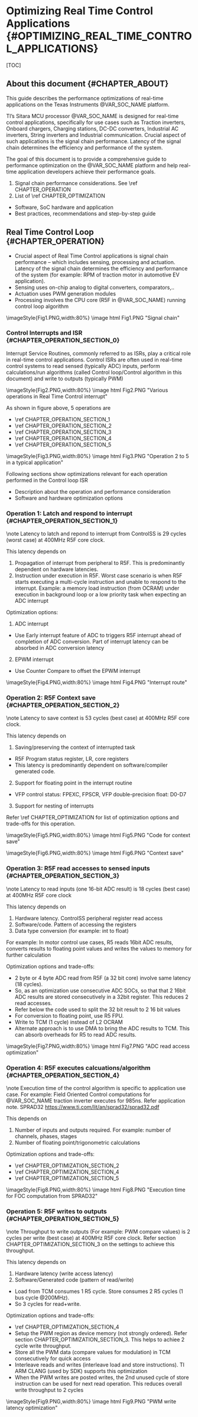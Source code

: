 # Optimizing Real Time Control Applications {#OPTIMIZING_REAL_TIME_CONTROL_APPLICATIONS}

[TOC]

## About this document {#CHAPTER_ABOUT}

This guide describes the performance optimizations of real-time applications on the Texas Instruments @VAR_SOC_NAME platform.

TI’s Sitara MCU processor @VAR_SOC_NAME is designed for real-time control applications, specifically for use cases such as Traction inverters, Onboard chargers, Charging stations, DC-DC converters, Industrial AC inverters, String inverters and Industrial communication.
Crucial aspect of such applications is the signal chain performance. Latency of the signal chain determines the efficiency and performance of the system.

The goal of this document is to provide a comprehensive guide to performance optimization on the @VAR_SOC_NAME platform and help real-time application developers achieve their performance goals.

1. Signal chain performance considerations. See \ref CHAPTER_OPERATION
2. List of \ref CHAPTER_OPTIMIZATION
 - Software, SoC hardware and application
 - Best practices, recommendations and step-by-step guide


## Real Time Control Loop {#CHAPTER_OPERATION}


- Crucial aspect of Real Time Control applications is signal chain performance – which includes sensing, processing and actuation. Latency of the signal chain determines the efficiency and performance of the system (for example: RPM of traction motor in automotive EV application).
 - Sensing uses on-chip analog to digital converters, comparators,..
 - Actuation uses PWM generation modules
 - Processing involves the CPU core (R5F in @VAR_SOC_NAME) running control loop algorithm


\imageStyle{Fig1.PNG,width:80%}
 \image html Fig1.PNG "Signal chain"



### Control Interrupts and ISR {#CHAPTER_OPERATION_SECTION_0}

Interrupt Service Routines, commonly referred to as ISRs, play a critical role in real-time control applications. 
Control ISRs are often used in real-time control systems to read sensed (typically ADC) inputs, perform calculations/run algorithms (called Control loop/Control algorithm in this document) and write to outputs (typically PWM)

\imageStyle{Fig2.PNG,width:80%}
 \image html Fig2.PNG "Various operations in Real Time Control interrupt"


As shown in figure above, 5 operations are

- \ref CHAPTER_OPERATION_SECTION_1
- \ref CHAPTER_OPERATION_SECTION_2
- \ref CHAPTER_OPERATION_SECTION_3
- \ref CHAPTER_OPERATION_SECTION_4
- \ref CHAPTER_OPERATION_SECTION_5



\imageStyle{Fig3.PNG,width:80%}
 \image html Fig3.PNG "Operation 2 to 5 in a typical application"


Following sections show optimizations relevant for each operation performed in the Control loop ISR
- Description about the operation and performance consideration
- Software and hardware optimization options


### Operation 1: Latch and respond to interrupt {#CHAPTER_OPERATION_SECTION_1}

\note Latency to latch and repond to interrupt from ControlSS is 29 cycles (worst case) at 400MHz R5F core clock.

This latency depends on
1. Propagation of interrupt from peripheral to R5F. This is predominantly dependent on hardware latencies.
2. Instruction under execution in R5F. Worst case scenario is when R5F starts executing a multi-cycle instruction and unable to respond to the interrupt. Example: a memory load instruction (from OCRAM) under execution in background loop or a low priority task when expecting an ADC interrupt

Optimization options: 
1. ADC interrupt
 - Use Early interrupt feature of ADC to triggers R5F interrupt ahead of completion of ADC conversion. Part of interrupt latency can be absorbed in ADC conversion latency
2. EPWM interrupt
 - Use Counter Compare to offset the EPWM interrupt

\imageStyle{Fig4.PNG,width:80%}
 \image html Fig4.PNG "Interrupt route"

### Operation 2: R5F Context save {#CHAPTER_OPERATION_SECTION_2}

\note Latency to save context is 53 cycles (best case) at 400MHz R5F core clock.

This latency depends on 
1. Saving/preserving the context of interrupted task
 - R5F Program status register, LR, core registers
 - This latency is predominantly dependent on software/compiler generated code.
2. Support for floating point in the interrupt routine
 - VFP control status: FPEXC, FPSCR, VFP double-precision float: D0-D7
3. Support for nesting of interrupts


Refer \ref CHAPTER_OPTIMIZATION for list of optimization options and trade-offs for this operation.


\imageStyle{Fig5.PNG,width:80%}
 \image html Fig5.PNG "Code for context save"

\imageStyle{Fig6.PNG,width:80%}
 \image html Fig6.PNG "Context save"


### Operation 3: R5F read accesses to sensed inputs {#CHAPTER_OPERATION_SECTION_3}

\note Latency to read inputs (one 16-bit ADC result) is 18 cycles (best case) at 400MHz R5F core clock

This latency depends on 
1. Hardware latency. ControlSS peripheral register read access
2. Software/code. Pattern of accessing the registers
3. Data type conversion (for example: int to float)


For example: 
In motor control use cases, R5 reads 16bit ADC results, converts results to floating point values and writes the values to memory for further calculation

Optimization options and trade-offs:
- 2 byte or 4 byte ADC read from R5F (a 32 bit core) involve same latency (18 cycles). 
 - So, as an optimization use consecutive ADC SOCs, so that  that 2 16bit ADC results are stored consecutively in a 32bit register. This reduces 2 read accesses.
 - Refer below the code used to split the 32 bit result to 2 16 bit values
- For conversion to floating point, use R5 FPU.
- Write to TCM (1 cycle) instead of L2 OCRAM
- Alternate approach is to use DMA to bring the ADC results to TCM. This can absorb overheads for R5 to read ADC results.

\imageStyle{Fig7.PNG,width:80%}
 \image html Fig7.PNG "ADC read access optimization"

### Operation 4: R5F executes calcuations/algorithm {#CHAPTER_OPERATION_SECTION_4}

\note Execution time of the control algorithm is specific to application use case. 
	For example: Field Oriented Control computations for @VAR_SOC_NAME traction inverter executes for 985ns. Refer application note. SPRAD32
    https://www.ti.com/lit/an/sprad32/sprad32.pdf

This depends on 
1. Number of inputs and outputs required. For example: number of channels, phases, stages
2. Number of floating point/trigonometric calculations


Optimization options and trade-offs:

- \ref CHAPTER_OPTIMIZATION_SECTION_2
- \ref CHAPTER_OPTIMIZATION_SECTION_4
- \ref CHAPTER_OPTIMIZATION_SECTION_5

\imageStyle{Fig8.PNG,width:80%}
 \image html Fig8.PNG "Execution time for FOC computation from SPRAD32"

### Operation 5: R5F writes to outputs {#CHAPTER_OPERATION_SECTION_5}

\note Throughput to write outputs (For example: PWM compare values) is 2 cycles per write (best case) at 400MHz R5F core clock. Refer section CHAPTER_OPTIMIZATION_SECTION_3 on the settings to achieve this throughput.

This latency depends on 
1. Hardware latency (write access latency) 
2. Software/Generated code (pattern of read/write)

 - Load from TCM consumes 1 R5 cycle. Store consumes 2 R5 cycles (1 bus cycle @200MHz).
 - So 3 cycles for read+write.

Optimization options and trade-offs:

- \ref CHAPTER_OPTIMIZATION_SECTION_4
- Setup the PWM region as device memory (not strongly ordered). Refer section CHAPTER_OPTIMIZATION_SECTION_3. This helps to achiee 2 cycle write throughput.
- Store all the PWM data (compare values for modulation) in TCM consecutively for quick access
- Interleave reads and writes (interleave load and store instructions). TI ARM CLANG (used by SDK) supports this optimization
 - When the PWM writes are posted writes, the 2nd unused cycle of store instruction can be used for next read operation. This reduces overall write throughput to 2 cycles


\imageStyle{Fig9.PNG,width:80%}
 \image html Fig9.PNG "PWM write latency optimization"





